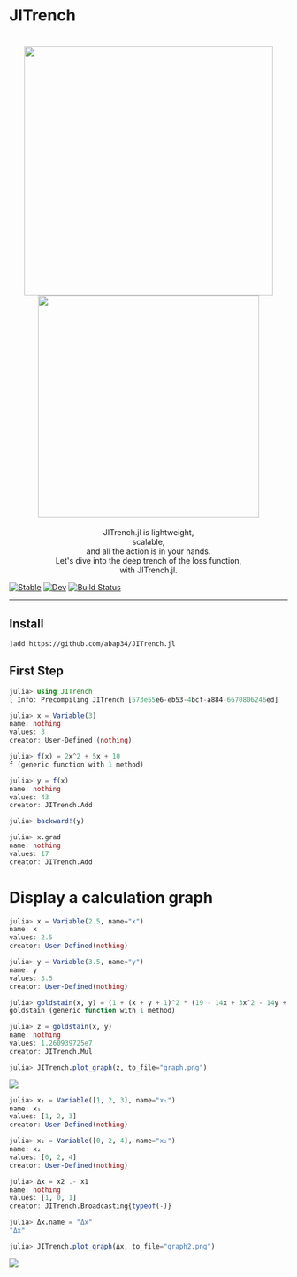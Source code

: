 # JITrench


<h1 align="center">
  <img src=https://cdn.discordapp.com/attachments/810478331790491681/855768153913425930/unknown.png  width=450><br/>
  <img src=https://cdn.discordapp.com/attachments/810478331790491681/855763093072904192/unknown.png width=400>
</h1>
<p align="center">JITrench.jl is lightweight, <br>scalable, <br>and all the action is in your hands.<br>Let's dive into the deep trench of the loss function, <br>with JITrench.jl.</b></p>

[![Stable](https://img.shields.io/badge/docs-stable-blue.svg)](https://abap34.github.io/JITrench.jl/stable)
[![Dev](https://img.shields.io/badge/docs-dev-blue.svg)](https://abap34.github.io/JITrench.jl/dev)
[![Build Status](https://travis-ci.com/abap34/JITrench.jl.svg?branch=master)](https://travis-ci.com/abap34/JITrench.jl)


---

## Install
```
]add https://github.com/abap34/JITrench.jl
```

## First Step
```julia                                                 
julia> using JITrench
[ Info: Precompiling JITrench [573e55e6-eb53-4bcf-a884-6670806246ed]

julia> x = Variable(3)
name: nothing
values: 3
creator: User-Defined (nothing)

julia> f(x) = 2x^2 + 5x + 10
f (generic function with 1 method)

julia> y = f(x)
name: nothing
values: 43
creator: JITrench.Add

julia> backward!(y)

julia> x.grad
name: nothing
values: 17
creator: JITrench.Add
```


# Display a calculation graph

```julia
julia> x = Variable(2.5, name="x")
name: x 
values: 2.5
creator: User-Defined(nothing)

julia> y = Variable(3.5, name="y")
name: y 
values: 3.5
creator: User-Defined(nothing)

julia> goldstain(x, y) = (1 + (x + y + 1)^2 * (19 - 14x + 3x^2 - 14y + 6x*y + 3y^2)) *  (30 + (2x - 3y)^2 * (18 - 32x + 12x^2 + 48y - 36x*y + 27*y^2))
goldstain (generic function with 1 method)

julia> z = goldstain(x, y)
name: nothing 
values: 1.260939725e7
creator: JITrench.Mul

julia> JITrench.plot_graph(z, to_file="graph.png")
```

![](https://media.discordapp.net/attachments/810478331790491681/924093946496434207/graph.png?width=810&height=854)


```julia
julia> x₁ = Variable([1, 2, 3], name="x₁")
name: x₁ 
values: [1, 2, 3]
creator: User-Defined(nothing)

julia> x₂ = Variable([0, 2, 4], name="x₂")
name: x₂ 
values: [0, 2, 4]
creator: User-Defined(nothing)

julia> Δx = x2 .- x1
name: nothing 
values: [1, 0, 1]
creator: JITrench.Broadcasting{typeof(-)}

julia> Δx.name = "Δx"
"Δx"

julia> JITrench.plot_graph(Δx, to_file="graph2.png")
```

![](https://media.discordapp.net/attachments/810478331790491681/924093946844573767/graph2.png?width=810&height=290)